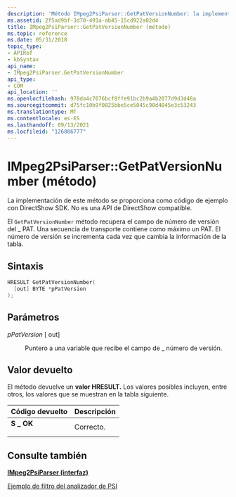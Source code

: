 ```yaml
---
description: 'Método IMpeg2PsiParser::GetPatVersionNumber: la implementación de este método se proporciona como código de ejemplo con DirectShow SDK. No es una API de DirectShow compatible.'
ms.assetid: 2f5ad9bf-3d70-491a-ab45-15cd922a02d4
title: IMpeg2PsiParser::GetPatVersionNumber (método)
ms.topic: reference
ms.date: 05/31/2018
topic_type:
- APIRef
- kbSyntax
api_name:
- IMpeg2PsiParser.GetPatVersionNumber
api_type:
- COM
api_location: ''
ms.openlocfilehash: 978da4c7076bcf8ffe91bc2b9a4b2077d9d3d48a
ms.sourcegitcommit: d75fc10b9f0825bbe5ce5045c90d4045e3c53243
ms.translationtype: MT
ms.contentlocale: es-ES
ms.lasthandoff: 09/13/2021
ms.locfileid: "126886777"
---
```

# <a name="impeg2psiparsergetpatversionnumber-method"></a>IMpeg2PsiParser::GetPatVersionNumber (método)

La implementación de este método se proporciona como código de ejemplo con DirectShow SDK. No es una API de DirectShow compatible.

El `GetPatVersionNumber` método recupera el campo de número de versión del \_ PAT. Una secuencia de transporte contiene como máximo un PAT. El número de versión se incrementa cada vez que cambia la información de la tabla.

## <a name="syntax"></a>Sintaxis


```C++
HRESULT GetPatVersionNumber(
  [out] BYTE *pPatVersion
);
```



## <a name="parameters"></a>Parámetros

<dl> <dt>

*pPatVersion* \[ out\]
</dt> <dd>

Puntero a una variable que recibe el campo de \_ número de versión.

</dd> </dl>

## <a name="return-value"></a>Valor devuelto

El método devuelve un **valor HRESULT.** Los valores posibles incluyen, entre otros, los valores que se muestran en la tabla siguiente.



| Código devuelto                                                                          | Descripción         |
|--------------------------------------------------------------------------------------|---------------------|
| <dl> <dt>**S \_ OK**</dt> </dl> | Correcto.<br/> |



 

## <a name="see-also"></a>Consulte también

<dl> <dt>

[**IMpeg2PsiParser (interfaz)**](impeg2psiparser.md)
</dt> <dt>

[Ejemplo de filtro del analizador de PSI](psi-parser-filter-sample.md)
</dt> </dl>

 

 




